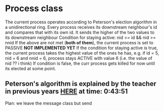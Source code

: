 # Process class 

The current process operates according to Peterson's election algorithm in a unidirectional ring. Every process receives its downstream neighbour's id and compares that with its own id. It sends the higher of the two values to its downstream neighbour 
Condition for staying active: 
nid >= id && nid >= nnid
If the above are not met (**both of them**), the current process is set to PASSIVE
**NOT IMPLEMENTED YET** If the condition for staying active is true, the current process takes the highest value of the ones he has, e.g. if id = 5, nid = 6 and nnid = 6, process stays ACTIVE with value 6 (i.e. the value of nid ?? i think)
If condition is false, the curr process gets killed for now until its elected at some point. 

## Peterson's algorithm is explained by the teacher in previous years [HERE](https://collegerama.tudelft.nl/Mediasite/Play/cb6da7ce5002457fb804557758e222a11d?catalog=528e5b24-a2fc-4def-870e-65bd84b28a8c) at time: 0:43:51 

Plan:
we leave the message class but send 